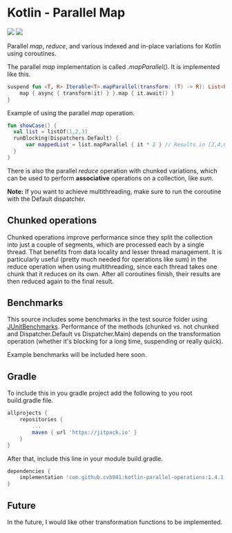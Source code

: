 # Kotlin - Parallel Map
[![](https://jitpack.io/v/cvb941/kotlin-parallel-collection-operations.svg)](https://jitpack.io/#cvb941/kotlin-parallel-collection-operations)
[![](https://jitci.com/gh/cvb941/kotlin-parallel-operations/svg)](https://jitci.com/gh/cvb941/kotlin-parallel-operations)

Parallel *map*, *reduce*, and various indexed and in-place variations for Kotlin using coroutines.

The parallel *map* implementation is called *.mapParallel()*. It is implemented like this.
```kotlin
suspend fun <T, R> Iterable<T>.mapParallel(transform: (T) -> R): List<R> = coroutineScope {
    map { async { transform(it) } }.map { it.await() }
}
```

Example of using the parallel *map* operation.
```kotlin
fun showCase() {
  val list = listOf(1,2,3)
  runBlocking(Dispatchers.Default) {
      var mappedList = list.mapParallel { it * 2 } // Results in [2,4,6]
  }
}
```

There is also the parallel *reduce* operation with chunked variations, which can be used to perform **associative** operations on a collection, like *sum*.

**Note:** If you want to achieve multithreading, make sure to run the coroutine with the Default dispatcher.

## Chunked operations
Chunked operations improve performance since they split the collection into just a couple of segments,
which are processed each by a single thread. That benefits from data locality and lesser thread management.
It is particularly useful (pretty much needed for operations like sum) in the reduce operation when using multithreading,
since each thread takes one chunk that it reduces on its own. After all coroutines finish, their results are then reduced again to the final result.

## Benchmarks
This source includes some benchmarks in the test source folder using [JUnitBenchmarks](http://labs.carrotsearch.com/junit-benchmarks-tutorial.html).
Performance of the methods (chunked vs. not chunked and Dispatcher.Default vs Dispatcher.Main) depends on the transformation operation (whether it's blocking for a long time, suspending or really quick).

Example benchmarks will be included here soon.

## Gradle
To include this in you gradle project add the following to you root build.gradle file.
```gradle
allprojects {
    repositories {
        ...
        maven { url 'https://jitpack.io' }
    }
}
```
After that, include this line in your module build.gradle.
```gradle
dependencies {
    implementation 'com.github.cvb941:kotlin-parallel-operations:1.4.1'
}
```

## Future
In the future, I would like other transformation functions to be implemented.
